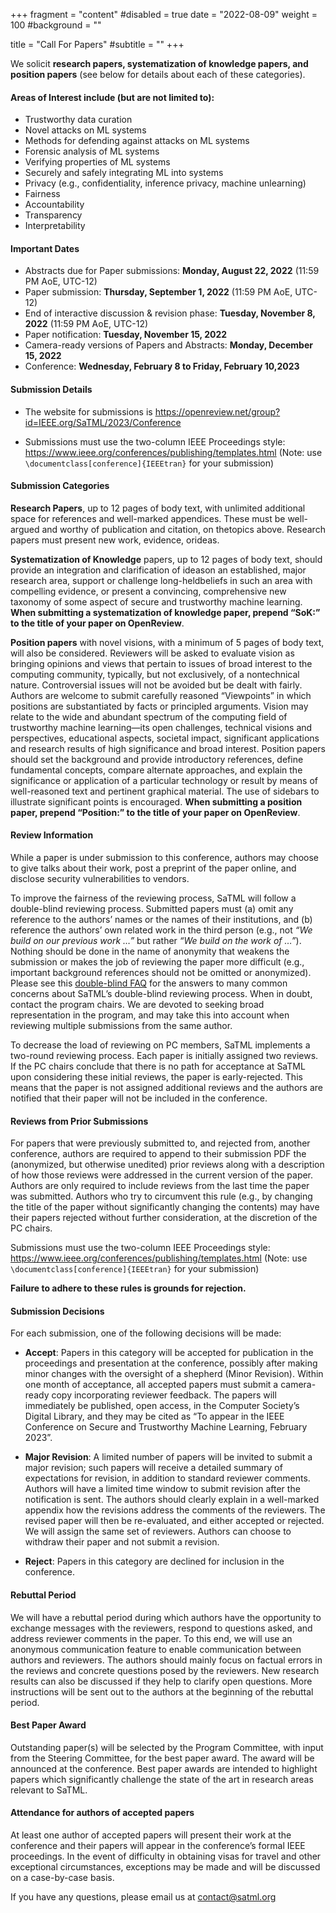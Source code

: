 +++
fragment = "content"
#disabled = true
date = "2022-08-09"
weight = 100
#background = ""

title = "Call For Papers"
#subtitle = ""
+++

We solicit **research papers, systematization of knowledge papers, and position papers** (see below for details about each of these categories).

#### Areas of Interest include (but are not limited to):

* Trustworthy data curation
* Novel attacks on ML systems
* Methods for defending against attacks on ML systems
* Forensic analysis of ML systems
* Verifying properties of ML systems
* Securely and safely integrating ML into systems
* Privacy (e.g., confidentiality, inference privacy, machine unlearning)
* Fairness
* Accountability
* Transparency
* Interpretability

#### Important Dates

* Abstracts due for Paper​ ​​submissions: **Monday, August 22, 2022** (11:59 PM AoE, UTC-12) 
* Paper​ ​submission: **Thursday, September 1, 2022** (11:59 PM AoE, UTC-12) 
* End of interactive discussion & revision phase: **Tuesday, November 8, 2022** (11:59 PM AoE, UTC-12) 
* Paper​ ​notification: **Tuesday, November 15, 2022** 
* Camera-ready​ ​versions​ of Papers and Abstracts: **Monday, December 15, 2022**
* Conference: **Wednesday, February 8​ ​to Friday,​ February​ ​10,​ ​2023**

#### Submission Details

* The website for submissions is https://openreview.net/group?id=IEEE.org/SaTML/2023/Conference

* Submissions must use the two-column IEEE Proceedings style: https://www.ieee.org/conferences/publishing/templates.html (Note: use `\documentclass[conference]{IEEEtran}` for your submission)

#### Submission Categories

**Research Papers**, up to 12 pages of body text, with unlimited additional space for references and well-marked appendices. These must be well-argued and worthy of publication and​ ​citation,​ ​on​ ​the​ ​topics​ ​above.​ ​Research​ ​papers​ ​must​ ​present​ ​new​ ​work​, evidence, ​or​ ​ideas.

**Systematization of Knowledge** papers, up to 12 pages of body text, should ​provide​ ​an integration​ ​and​ ​clarification​ ​of​ ​ideas​ ​on​ ​an​ ​established,​ ​major​ ​research​ ​area,​ ​support​ ​or challenge​ ​long-held​ ​beliefs​ ​in​ ​such​ ​an​ ​area​ ​with​ ​compelling​ ​evidence,​ ​or​ ​present​ ​a convincing,​ ​comprehensive​ ​new​ ​taxonomy​ ​of​ ​some​ ​aspect​ ​of​ secure and trustworthy machine learning. **When submitting a systematization of knowledge paper, prepend “SoK:” to the title of your paper on OpenReview**.

**Position​ ​papers**​ ​with​ ​novel visions, with a minimum of 5 pages of body text, ​will​ ​also​ ​be​ ​considered.​ Reviewers will be asked to evaluate vision as bringing opinions and views that pertain to issues of broad interest to the computing community, typically, but not exclusively, of a nontechnical nature. Controversial issues will not be avoided but be dealt with fairly. Authors are welcome to submit carefully reasoned “Viewpoints” in which positions are substantiated by facts or principled arguments. Vision may relate to the wide and abundant spectrum of the computing field of trustworthy machine learning—its open challenges, technical visions and perspectives, educational aspects, societal impact, significant applications and research results of high significance and broad interest.  Position papers should set the background and provide introductory references, define fundamental concepts, compare alternate approaches, and explain the significance or application of a particular technology or result by means of well-reasoned text and pertinent graphical material. The use of sidebars to illustrate significant points is encouraged. **When submitting a position paper, prepend “Position:” to the title of your paper on OpenReview**.  

#### Review Information

While a paper is under submission to this conference, authors may choose to give talks about their work, post a preprint of the paper online, and disclose security vulnerabilities to vendors.

To improve the fairness of the reviewing process, SaTML will follow a double-blind reviewing process. Submitted papers must (a) omit any reference to the authors’ names or the names of their institutions, and (b) reference the authors’ own related work in the third person (e.g., not *“We build on our previous work …”* but rather *“We build on the work of …”*). Nothing should be done in the name of anonymity that weakens the submission or makes the job of reviewing the paper more difficult (e.g., important background references should not be omitted or anonymized). Please see this [double-blind FAQ](https://secdev.ieee.org/2019/double-blind-faq/) for the answers to many common concerns about SaTML’s double-blind reviewing process. When in doubt, contact the program chairs. We are devoted to seeking broad representation in the program, and may take this into account when reviewing multiple submissions from the same author. 

To decrease the load of reviewing on PC members, SaTML implements a two-round reviewing process. Each paper is initially assigned two reviews. If the PC chairs conclude that there is no path for acceptance at SaTML upon considering these initial reviews, the paper is early-rejected. This means that the paper is not assigned additional reviews and the authors are notified that their paper will not be included in the conference.

#### Reviews from Prior Submissions 

For papers that were previously submitted to, and rejected from, another conference, authors are required to append to their submission PDF the (anonymized, but otherwise unedited) prior reviews along with a description of how those reviews were addressed in the current version of the paper. Authors are only required to include reviews from the last time the paper was submitted. Authors who try to circumvent this rule (e.g., by changing the title of the paper without significantly changing the contents) may have their papers rejected without further consideration, at the discretion of the PC chairs. 

Submissions must use the two-column IEEE Proceedings style: https://www.ieee.org/conferences/publishing/templates.html (Note: use `\documentclass[conference]{IEEEtran}` for your submission)

**Failure to adhere to these rules is grounds for rejection.**

#### Submission Decisions 

For each submission, one of the following decisions will be made: 

* **Accept**: Papers in this category will be accepted for publication in the proceedings and presentation at the conference, possibly after making minor changes with the oversight of a shepherd (Minor Revision). Within one month of acceptance, all accepted papers must submit a camera-ready copy incorporating reviewer feedback. The papers will immediately be published, open access, in the Computer Society’s Digital Library, and they may be cited as “To appear in the IEEE Conference on Secure and Trustworthy Machine Learning, February 2023”. 
* **Major Revision**: A limited number of papers will be invited to submit a major revision; such papers will receive a detailed summary of expectations for revision, in addition to standard reviewer comments. Authors will have a limited time window to submit revision after the notification is sent. The authors should clearly explain in a well-marked appendix how the revisions address the comments of the reviewers. The revised paper will then be re-evaluated, and either accepted or rejected. We will assign the same set of reviewers. Authors can choose to withdraw their paper and not submit a revision.  

* **Reject**: Papers in this category are declined for inclusion in the conference. 

#### Rebuttal Period 

We will have a rebuttal period during which authors have the opportunity to exchange messages with the reviewers, respond to questions asked, and address reviewer comments in the paper. To this end, we will use an anonymous communication feature to enable communication between authors and reviewers. The authors should mainly focus on factual errors in the reviews and concrete questions posed by the reviewers. New research results can also be discussed if they help to clarify open questions. More instructions will be sent out to the authors at the beginning of the rebuttal period. 

#### Best Paper Award 

Outstanding paper(s) will be selected by the Program Committee, with input from the Steering Committee, for the best paper award. The award will be announced at the conference. Best paper awards are intended to highlight papers which significantly challenge the state of the art in research areas relevant to SaTML. 

#### Attendance for authors of accepted papers

At least one author​ ​of​ ​accepted papers​ ​will​ ​present​ ​their​ ​work​ ​at​ ​the​ ​conference​ ​and​ ​their papers​ ​will​ ​appear​ ​in​ ​the​ ​conference’s​ ​formal​ ​IEEE​ ​proceedings. In the event of difficulty in obtaining visas for travel and other exceptional circumstances, exceptions may be made and will be discussed on a case-by-case basis.

If you have any questions, please email us at [contact@satml.org](mailto:contact@satml.org)